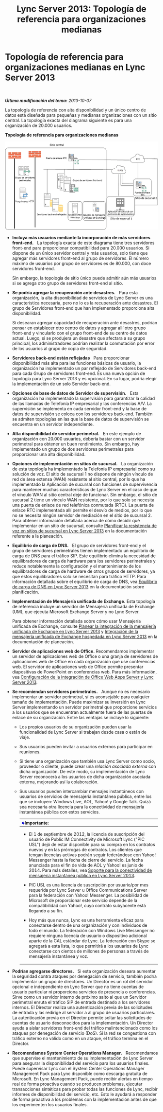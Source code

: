 ﻿---
title: 'Lync Server 2013: Topología de referencia para organizaciones medianas'
TOCTitle: Topología de referencia para organizaciones medianas
ms:assetid: 446b0914-2198-445e-ab6e-94802acebd5c
ms:mtpsurl: https://technet.microsoft.com/es-es/library/Gg425939(v=OCS.15)
ms:contentKeyID: 48275070
ms.date: 01/07/2017
mtps_version: v=OCS.15
ms.translationtype: HT
---

# Topología de referencia para organizaciones medianas en Lync Server 2013

 

_**Última modificación del tema:** 2013-10-07_

La topología de referencia con alta disponibilidad y un único centro de datos está diseñada para pequeñas y medianas organizaciones con un sitio central. La topología exacta del diagrama siguiente es para una organización de 20.000 usuarios.

**Topología de referencia para organizaciones medianas**

![Diagrama de la topología de referencia para un solo centro de datos](images/Gg425939.12b574fd-0b14-4563-a88c-3c8b0809bb90(OCS.15).jpg "Diagrama de la topología de referencia para un solo centro de datos")

  - **Incluya más usuarios mediante la incorporación de más servidores front-end.**   La topología exacta de este diagrama tiene tres servidores front-end para proporcionar compatibilidad para 20.000 usuarios. Si dispone de un único servidor central y más usuarios, solo tiene que agregar más servidores front-end al grupo de servidores. El número máximo de usuarios por grupo de servidores es de 80.000, con doce servidores front-end.
    
    Sin embargo, la topología de sitio único puede admitir aún más usuarios si se agrega otro grupo de servidores front-end al sitio.

  - **Se podría agregar la recuperación ante desastres.**   Para esta organización, la alta disponibilidad de servicios de Lync Server es una característica necesaria, pero no lo es la recuperación ante desastres. El grupo de Servidores front-end que han implementado proporciona alta disponibilidad.
    
    Si desearan agregar capacidad de recuperación ante desastres, podrían pensar en establecer otro centro de datos y agregar allí otro grupo front-end y vincularlo con el grupo front-end de su centro de datos actual. Luego, si se produjera un desastre que afectara a su grupo principal, los administradores podrían realizar la conmutación por error de los usuarios al grupo de copia de seguridad.

  - **Servidores back-end están reflejadas**   Para proporcionar disponibilidad más alta para las funciones básicas de usuario, la organización ha implementado un par reflejado de Servidores back-end para cada Grupo de servidores front-end. Es una nueva opción de topología para Lync Server 2013 y es opcional. En su lugar, podría elegir la implementación de un solo Servidor back-end.

  - **Opciones de base de datos de Servidor de supervisión.**   Esta organización ha implementado la supervisión para garantizar la calidad de las llamadas de Telefonía IP empresarial y las conferencias A/V. La supervisión se implementa en cada servidor front-end y la base de datos de supervisión se coloca con los servidores back-end. También se admiten topologías en las que la base de datos de supervisión se encuentra en un servidor independiente.

  - **Alta disponibilidad de servidor perimetral.**   En este ejemplo de organización con 20.000 usuarios, debería bastar con un servidor perimetral para obtener un buen rendimiento. Sin embargo, hay implementado un grupo de dos servidores perimetrales para proporcionar una alta disponibilidad.

  - **Opciones de implementación en sitios de sucursal.**   La organización de esta topología ha implementado la Telefonía IP empresarial como su solución de voz. El sitio de sucursal 1 no dispone de ningún vínculo de red de área extensa (WAN) resistente al sitio central, por lo que ha implementado la Aplicación de sucursal con funciones de supervivencia para mantener muchas características de Lync Server en el caso de que el vínculo WAN al sitio central deje de funcionar. Sin embargo, el sitio de sucursal 2 tiene un vínculo WAN resistente, por lo que solo se necesita una puerta de enlace de red telefónica conmutada (RTC). La puerta de enlace RTC implementada allí permite el desvío de medios, por lo que no se necesita ningún servidor de mediación en el sitio de sucursal 2. Para obtener información detallada acerca de cómo decidir qué implementar en un sitio de sucursal, consulte [Planificar la resistencia de voz en sitios de sucursal en Lync Server 2013](lync-server-2013-planning-for-branch-site-voice-resiliency.md) en la documentación referente a la planeación.

  - **Equilibrio de carga de DNS.**   El grupo de servidores front-end y el grupo de servidores perimetrales tienen implementado un equilibrio de carga de DNS para el tráfico SIP. Este equilibrio elimina la necesidad de equilibradores de carga de hardware para los servidores perimetrales y reduce notablemente la configuración y el mantenimiento de los equilibradores de carga de hardware de otros grupos de servidores, ya que estos equilibradores solo se necesitan para tráfico HTTP. Para información detallada sobre el equilibrio de carga de DNS, vea [Equilibrio de carga de DNS en Lync Server 2013](lync-server-2013-dns-load-balancing.md) en la documentación sobre planificación.

  - **Implementación de Mensajería unificada de Exchange.** Esta topología de referencia incluye un servidor de Mensajería unificada de Exchange (UM), que ejecuta Microsoft Exchange Server y no Lync Server.
    
    Para obtener información detallada sobre cómo usar Mensajería unificada de Exchange, consulte [Planear la integración de la mensajería unificada de Exchange en Lync Server 2013](lync-server-2013-planning-for-exchange-unified-messaging-integration.md) y [Integración de la mensajería unificada de Exchange hospedada en Lync Server 2013](lync-server-2013-hosted-exchange-unified-messaging-integration.md) en la documentación de planeación.

  - **Servidor de aplicaciones web de Office.** Recomendamos implementar un servidor de aplicaciones web de Office o una granja de servidores de aplicaciones web de Office en cada organización que use conferencias web. El servidor de aplicaciones web de Office permite presentar diapositivas de PowerPoint en conferencias web. Para más información, vea [Configuración de la integración de Office Web Apps Server y Lync Server 2013](lync-server-2013-enabling-office-web-apps-server-and-lync-server-2013.md).

  - **Se recomiendan servidores perimetrales.**   Aunque no es necesario implementar un servidor perimetral, sí es aconsejable para cualquier tamaño de implementación. Puede maximizar su inversión en Lync Server implementando un servidor perimetral que proporcione servicios a los usuarios que se encuentran actualmente fuera de las puertas de enlace de su organización. Entre las ventajas se incluye lo siguiente:
    
      - Los propios usuarios de su organización pueden usar la funcionalidad de Lync Server si trabajan desde casa o están de viaje.
    
      - Sus usuarios pueden invitar a usuarios externos para participar en reuniones.
    
      - Si tiene una organización que también usa Lync Server como socio, proveedor o cliente, puede crear una *relación asociada externa* con dicha organización. De este modo, su implementación de Lync Server reconocerá a los usuarios de dicha organización asociada externa, mejorando así la colaboración.
    
      - Sus usuarios pueden intercambiar mensajes instantáneos con usuarios de servicios de mensajería instantánea pública, entre los que se incluyen: Windows Live, AOL, Yahoo\! y Google Talk. Quizá sea necesaria otra licencia para la conectividad de mensajería instantánea pública con estos servicios.
        
        <table>
        <colgroup>
        <col style="width: 100%" />
        </colgroup>
        <thead>
        <tr class="header">
        <th><img src="images/Gg425917.important(OCS.15).gif" title="important" alt="important" />Importante:</th>
        </tr>
        </thead>
        <tbody>
        <tr class="odd">
        <td><ul>
        <li><p>El 1 de septiembre de 2012, la licencia de suscripción del usuario de Public IM Connectivity de Microsoft Lync (&quot;PIC USL&quot;) dejó de estar disponible para su compra en los contratos nuevos y en las prórrogas de contratos. Los clientes que tengan licencias activas podrán seguir federándose con Yahoo! Messenger hasta la fecha de cierre del servicio. La fecha anunciada para el fin de vida de AOL y Yahoo! es junio de 2014. Para más detalles, vea <a href="lync-server-2013-support-for-public-instant-messenger-connectivity.md">Soporte para la conectividad de mensajería instantánea pública en Lync Server 2013</a>.</p></li>
        <li><p>PIC USL es una licencia de suscripción por usuario/por mes requerida por Lync Server u Office Communications Server para la federación con Yahoo! Messenger. La posibilidad de Microsoft de proporcionar este servicio depende de la compatibilidad con Yahoo!, cuyo contrato subyacente está llegando a su fin.</p></li>
        <li><p>Hoy más que nunca, Lync es una herramienta eficaz para conectarse dentro de una organización y con individuos de todo el mundo. La federación con Windows Live Messenger no requiere ninguna licencia de usuario o dispositivo adicional aparte de la CAL estándar de Lync. La federación con Skype se agregará a esta lista, lo que permitirá a los usuarios de Lync conectarse con cientos de millones de personas a través de mensajería instantánea y voz.</p></li>
        </ul></td>
        </tr>
        </tbody>
        </table>


  - **Podrían agregarse directores.**   Si esta organización deseara aumentar la seguridad contra ataques por denegación de servicio, también podría implementar un grupo de directores. Un Director es un rol del servidor opcional e independiente en Lync Server que no tiene cuentas de usuario particular ni proporciona servicios de presencia o conferencias. Sirve como un servidor interno de próximo salto al que un Servidor perimetral enruta el tráfico SIP de entrada destinado a los servidores internos. El Director realiza una autenticación previa de las solicitudes de entrada y las redirige al servidor a al grupo de usuarios particulares. La autenticación previa en el Director permite soltar las solicitudes de cuentas de usuario desconocidos para la implementación. Un Director ayuda a aislar servidores front-end del tráfico malintencionado como los ataques por denegación de servicio (DoS). Si la red se congestiona con tráfico externo no válido como en un ataque, el tráfico termina en el Director.

  - **Recomendamos System Center Operations Manager.**   Recomendamos que supervise el mantenimiento de su implementación de Lync Server para asegurar la disponibilidad del servicio para los usuarios finales. Puede supervisar Lync con el System Center Operations Manager Management Pack para Lync disponible como descarga gratuita de Microsoft. En Lync Management Pack, puede recibir alertas en tiempo real de forma proactiva cuando se producen problemas, ejecutar transacciones sintéticas para probar todas las funciones de Lync, recibir informes de disponibilidad del servicio, etc. Esto le ayudará a responder de forma proactiva a los problemas con la implementación antes de que los experimenten los usuarios finales.

